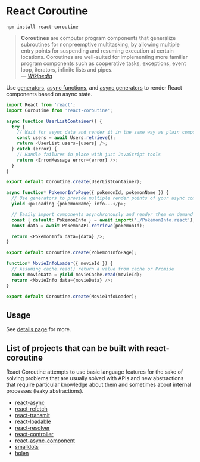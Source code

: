 # React Coroutine

    npm install react-coroutine

> **Coroutines** are computer program components that generalize subroutines for nonpreemptive multitasking, by allowing multiple entry points for suspending and resuming execution at certain locations. Coroutines are well-suited for implementing more familiar program components such as cooperative tasks, exceptions, event loop, iterators, infinite lists and pipes.  
> — _[Wikipedia](https://en.wikipedia.org/wiki/Coroutine)_

Use [generators](https://developer.mozilla.org/en-US/docs/Web/JavaScript/Reference/Statements/function*), [async functions](https://developer.mozilla.org/en-US/docs/Web/JavaScript/Reference/Statements/async_function), and [async generators](https://github.com/tc39/proposal-async-iteration) to render React components based on async state.

```javascript
import React from 'react';
import Coroutine from 'react-coroutine';
```

```javascript
async function UserListContainer() {
  try {
    // Wait for async data and render it in the same way as plain components
    const users = await Users.retrieve();
    return <UserList users={users} />;
  } catch (error) {
    // Handle failures in place with just JavaScript tools
    return <ErrorMessage error={error} />;
  }
}

export default Coroutine.create(UserListContainer);
```

```javascript
async function* PokemonInfoPage({ pokemonId, pokemonName }) {
  // Use generators to provide multiple render points of your async component
  yield <p>Loading {pokemonName} info...</p>;

  // Easily import components asynchronously and render them on demand
  const { default: PokemonInfo } = await import('./PokemonInfo.react');
  const data = await PokemonAPI.retrieve(pokemonId);

  return <PokemonInfo data={data} />;
}

export default Coroutine.create(PokemonInfoPage);
```

```javascript
function* MovieInfoLoader({ movieId }) {
  // Assuming cache.read() return a value from cache or Promise
  const movieData = yield movieCache.read(movieId);
  return <MovieInfo data={movieData} />;
}

export default Coroutine.create(MovieInfoLoader);
```

## Usage

See [details page](https://react-coroutine.js.org/Details.html) for more.

## List of projects that can be built with react-coroutine

React Coroutine attempts to use basic language features for the sake of solving problems that are usually solved with APIs and new abstractions that require particular knowledge about them and sometimes about internal processes (leaky abstractions).

 * [react-async](https://github.com/andreypopp/react-async)
 * [react-refetch](https://github.com/heroku/react-refetch)
 * [react-transmit](https://github.com/RickWong/react-transmit)
 * [react-loadable](https://github.com/thejameskyle/react-loadable)
 * [react-resolver](https://github.com/ericclemmons/react-resolver)
 * [react-controller](https://github.com/bradestey/react-controller)
 * [react-async-component](https://github.com/ctrlplusb/react-async-component)
 * [smalldots](https://github.com/smalldots/smalldots)
 * [holen](https://github.com/tkh44/holen)
